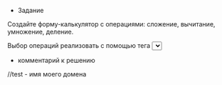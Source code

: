 - Задание

Создайте форму-калькулятор c операциями: сложение, вычитание, умножение, деление. 

Выбор операций реализовать с помощью тега <select>.

- комментарий к решению

//test - имя моего домена
